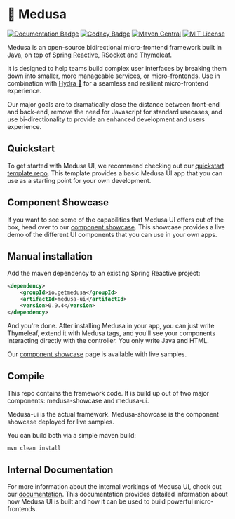 # 🦑 Medusa
[![Documentation Badge](https://img.shields.io/badge/Documentation-medusa--ui.gitbook.io%2Fdocs-informational)](https://medusa-ui.gitbook.io/docs/) [![Codacy Badge](https://app.codacy.com/project/badge/Grade/c59176d4e2a34a50924afa14165071ba?branch=rewrite-1.0.0)](https://www.codacy.com/gh/medusa-ui/medusa/dashboard?utm_source=github.com&amp;utm_medium=referral&amp;utm_content=medusa-ui/medusa&amp;utm_campaign=Badge_Grade)
[![Maven Central](https://maven-badges.herokuapp.com/maven-central/io.getmedusa/medusa-ui/badge.svg)](https://maven-badges.herokuapp.com/maven-central/io.getmedusa/medusa-ui) [![MIT License](https://img.shields.io/github/license/medusa-ui/medusa)](https://github.com/medusa-ui/medusa/blob/rewrite-1.0.0/LICENSE)


Medusa is an open-source bidirectional micro-frontend framework built in Java, on top of [Spring Reactive](https://spring.io/reactive), [RSocket](https://rsocket.io/) and [Thymeleaf](https://www.thymeleaf.org/). 

It is designed to help teams build complex user interfaces by breaking them down into smaller, more manageable services, or micro-frontends. Use in combination with [Hydra 🐲](https://github.com/medusa-ui/hydra) for a seamless and resilient micro-frontend experience.

Our major goals are to dramatically close the distance between front-end and back-end, remove the need for Javascript for standard usecases, and use bi-directionality to provide an enhanced development and users experience. 

## Quickstart
To get started with Medusa UI, we recommend checking out our [quickstart template repo](https://github.com/medusa-ui/medusa-template). This template provides a basic Medusa UI app that you can use as a starting point for your own development.

## Component Showcase
If you want to see some of the capabilities that Medusa UI offers out of the box, head over to our [component showcase](https://medusa-showcase.onrender.com/). This showcase provides a live demo of the different UI components that you can use in your own apps.

## Manual installation
Add the maven dependency to an existing Spring Reactive project:
```xml
<dependency>
    <groupId>io.getmedusa</groupId>
    <artifactId>medusa-ui</artifactId>
    <version>0.9.4</version>
</dependency>
```
And you're done. After installing Medusa in your app, you can just write Thymeleaf, extend it with Medusa tags, and you'll see your components interacting directly with the controller. You only write Java and HTML.

Our [component showcase](https://medusa-showcase.onrender.com/) page is available with live samples.

## Compile
This repo contains the framework code. It is build up out of two major components: medusa-showcase and medusa-ui.

Medusa-ui is the actual framework. Medusa-showcase is the component showcase deployed for live samples.

You can build both via a simple maven build:
```xml
mvn clean install
```

## Internal Documentation
For more information about the internal workings of Medusa UI, check out our [documentation](https://medusa-ui.github.io/documentation/docs/category/internals/). This documentation provides detailed information about how Medusa UI is built and how it can be used to build powerful micro-frontends.

